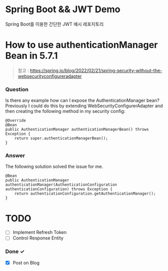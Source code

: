 # Spring Boot && JWT Demo

Spring Boot를 이용한 간단한 JWT 예시 레포지토리 


# How to use authenticationManager Bean in 5.7.1

> 참고 : https://spring.io/blog/2022/02/21/spring-security-without-the-websecurityconfigureradapter

### Question
Is there any example how can I expose the AuthenticationManager bean? Previously I could do this by extending WebSecurityConfigurerAdapter and then creating the following method in my security config:
```
@Override
@Bean
public AuthenticationManager authenticationManagerBean() throws Exception {
    return super.authenticationManagerBean();
}
```

### Answer
The following solution solved the issue for me.
```
@Bean
public AuthenticationManager authenticationManager(AuthenticationConfiguration authenticationConfiguration) throws Exception {
    return authenticationConfiguration.getAuthenticationManager();
}
```

# TODO

- [ ] Implement Refresh Token
- [ ] Control Response Entity

### Done ✓

- [x] Post on Blog